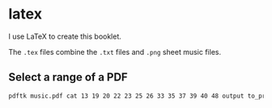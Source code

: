 # latex

I use LaTeX to create this booklet.

The `.tex` files combine the `.txt` files and `.png` sheet music files.

## Select a range of a PDF

```bash
pdftk music.pdf cat 13 19 20 22 23 25 26 33 35 37 39 40 48 output to_print.pdf
```
